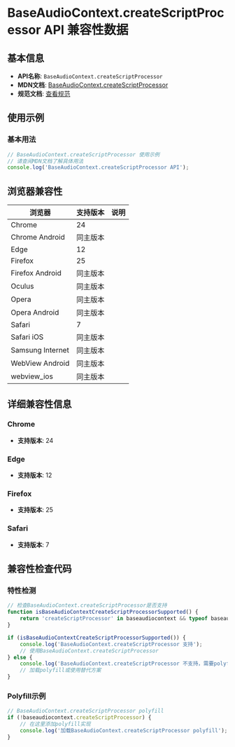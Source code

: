 # BaseAudioContext.createScriptProcessor API 兼容性数据

## 基本信息

- **API名称**: `BaseAudioContext.createScriptProcessor`
- **MDN文档**: [BaseAudioContext.createScriptProcessor](https://developer.mozilla.org/docs/Web/API/BaseAudioContext/createScriptProcessor)
- **规范文档**: [查看规范](https://webaudio.github.io/web-audio-api/#dom-baseaudiocontext-createscriptprocessor)

## 使用示例

### 基本用法

```javascript
// BaseAudioContext.createScriptProcessor 使用示例
// 请查阅MDN文档了解具体用法
console.log('BaseAudioContext.createScriptProcessor API');
```

## 浏览器兼容性

| 浏览器 | 支持版本 | 说明 |
|--------|----------|------|
| Chrome | 24 |  |
| Chrome Android | 同主版本 |  |
| Edge | 12 |  |
| Firefox | 25 |  |
| Firefox Android | 同主版本 |  |
| Oculus | 同主版本 |  |
| Opera | 同主版本 |  |
| Opera Android | 同主版本 |  |
| Safari | 7 |  |
| Safari iOS | 同主版本 |  |
| Samsung Internet | 同主版本 |  |
| WebView Android | 同主版本 |  |
| webview_ios | 同主版本 |  |

## 详细兼容性信息

### Chrome

- **支持版本**: 24

### Edge

- **支持版本**: 12

### Firefox

- **支持版本**: 25

### Safari

- **支持版本**: 7

## 兼容性检查代码

### 特性检测

```javascript
// 检查BaseAudioContext.createScriptProcessor是否支持
function isBaseAudioContextCreateScriptProcessorSupported() {
    return 'createScriptProcessor' in baseaudiocontext && typeof baseaudiocontext.createScriptProcessor === 'function';
}

if (isBaseAudioContextCreateScriptProcessorSupported()) {
    console.log('BaseAudioContext.createScriptProcessor 支持');
    // 使用BaseAudioContext.createScriptProcessor
} else {
    console.log('BaseAudioContext.createScriptProcessor 不支持，需要polyfill');
    // 加载polyfill或使用替代方案
}
```

### Polyfill示例

```javascript
// BaseAudioContext.createScriptProcessor polyfill
if (!baseaudiocontext.createScriptProcessor) {
    // 在这里添加polyfill实现
    console.log('加载BaseAudioContext.createScriptProcessor polyfill');
}
```

